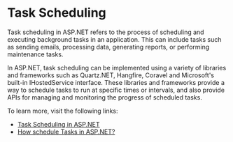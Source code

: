# Task Scheduling

Task scheduling in ASP.NET refers to the process of scheduling and executing background tasks in an application. This can include tasks such as sending emails, processing data, generating reports, or performing maintenance tasks.

In ASP.NET, task scheduling can be implemented using a variety of libraries and frameworks such as Quartz.NET, Hangfire, Coravel and Microsoft's built-in IHostedService interface. These libraries and frameworks provide a way to schedule tasks to run at specific times or intervals, and also provide APIs for managing and monitoring the progress of scheduled tasks.

To learn more, visit the following links:

- [Task Scheduling in ASP.NET](https://www.youtube.com/watch?v=Vg4AOpb7OqA)
- [How schedule Tasks in ASP.NET?](https://beansoftware.com/ASP.NET-Tutorials/Scheduled-Tasks.aspx)